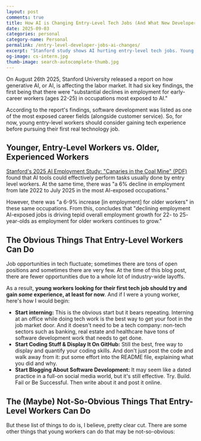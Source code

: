 ```yaml
---
layout: post
comments: true
title: How AI is Changing Entry-Level Tech Jobs (And What New Developers Can Do)
date: 2025-09-03
categories: personal
category-name: Personal
permalink: /entry-level-developer-jobs-ai-changes/
excerpt: "Stanford study shows AI hurting entry-level tech jobs. Young developers need experience to compete in 2025 job market."
og-image: cs-intern.jpg
thumb-image: search-autocomplete-thumb.jpg
---
```

On August 26th 2025, Stanford University released a report on how generative AI, or AI, is affecting the labor market.  It had six key findings, the first being that there were "substantial declines in employment for early-career workers (ages 22-25) in occupations most exposed to AI."

According to the report's findings, software development was listed as one of the most exposed career fields (alongside customer service). So, for now, young entry-level workers should consider gaining tech experience before pursuing their first real technology job.

<h2>Younger, Entry-Level Workers vs. Older, Experienced Workers</h2>

<a href="https://digitaleconomy.stanford.edu/wp-content/uploads/2025/08/Canaries_BrynjolfssonChandarChen.pdf" target="_blank" rel="noopener" aria-label="Stanford study on AI employment effects - PDF document">Stanford's 2025 AI Employment Study: "Canaries in the Coal Mine" (PDF)</a> found that AI tools could effectively perform tasks usually done by entry level workers.  At the same time, there was "a 6% decline in employment from late 2022 to July 2025 in the most AI-exposed occupations."  

However, there was "a 6-9% increase [in employment] for older workers" in these same occupations.  From this, concludes that "declining employment AI-exposed jobs is driving tepid overall employment growth for 22- to 25- year-olds as employment for older workers continues to grow."

<h2>The Obvious Things That Entry-Level Workers Can Do</h2>

Job opportunities in tech fluctuate; sometimes there are tons of open positions and sometimes there are very few.  At the time of this blog post, there are fewer opportunities due to a whole lot of industry-wide layoffs.

As a result, <strong>young workers looking for their first tech job should try and gain <em>some</em> experience, at least for now</strong>.  And if I were a young worker, here's how I would begin:

<ul>
  <li>
    <b>Start interning:</b> This is the obvious start but it bears repeating. Interning at an office while doing tech work is the best way to get your foot in the job market door.  And it doesn't need to be a tech company: non-tech sectors such as banking, real estate and healthcare have tons of software development work that needs to get done.
  </li>
  <li>
    <b>Start Coding Stuff & Display It On GitHub:</b> Still the best, free way to display and quantify your coding skills.  And don't just post the code and walk away from it: put some effort into the README file, explaining what you did and why.
  </li>
    <li>
    <b>Start Blogging About Software Development:</b> It may seem like a dated practice in a full-on social media world, but it's still effective. Try. Build. Fail or Be Successful. Then write about it and post it online.
  </li>
</ul>

<h2>The (Maybe) Not-So-Obvious Things That Entry-Level Workers Can Do</h2>

But these list of things to do is, I believe, pretty clear cut. There are some other things that young workers can do that may be not-so-obvious: